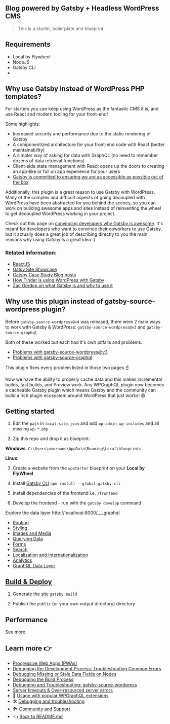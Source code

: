 ## Blog powered by Gatsby + Headless WordPress CMS

> This is a starter, boilerplate and blueprint

## Requirements

- Local by Flywheel
- NodeJS
- Gatsby CLI
-

## Why use Gatsby instead of WordPress PHP templates?

For starters you can keep using WordPress as the fantastic CMS it is, and use React and modern tooling for your front-end!

Some highlights:

- Increased security and performance due to the static rendering of Gatsby
- A componentized architecture for your front-end code with React (better maintainability)
- A simpler way of asking for data with GraphQL (no need to remember dozens of data retrieval functions)
- Client-side state management with React opens up the doors to creating an app-like or full on app experience for your users
- [Gatsby is committed to ensuring we are as accessible as possible out of the box](https://www.gatsbyjs.com/blog/2019-04-18-gatsby-commitment-to-accessibility/)

Additionally, this plugin is a great reason to use Gatsby with WordPress. Many of the complex and difficult aspects of going decoupled with WordPress have been abstracted for you behind the scenes, so you can work on building awesome apps and sites instead of reinventing the wheel to get decoupled WordPress working in your project.

Check out this page on [convincing developers why Gatsby is awesome](https://www.gatsbyjs.com/docs/winning-over-developers/#specific-benefits). It's meant for developers who want to convince their coworkers to use Gatsby, but it actually does a great job of describing directly to you the main reasons why using Gatsby is a great idea :)

### Related information:

- [ReactJS](https://reactjs.org/)
- [Gatsy Site Showcase](https://www.gatsbyjs.com/showcase/)
- [Gatsby Case Study Blog posts](https://www.gatsbyjs.com/blog/tags/case-studies/)
- [How Tinder is using WordPress with Gatsby](https://www.gatsbyjs.com/blog/2020-04-07-la-2020-boss/)
- [Zac Gordon on what Gatsby is and why to use it](https://www.youtube.com/watch?v=GuvAMcsoreI)

## Why use this plugin instead of gatsby-source-wordpress plugin?

Before `gatsby-source-wordpress@v4` was released, there were 2 main ways to work with Gatsby & WordPress: `gatsby-source-wordpress@v3` and `gatsby-source-graphql`.

Both of these worked but each had it's own pitfalls and problems.

- [Problems with gatsby-source-wordpress@v3](./problems-with-v3.md)
- [Problems with gatsby-source-graphql](./problems-with-gatsby-source-graphql.md)

This plugin fixes every problem listed in those two pages :point_up:

Now we have the ability to properly cache data and this makes incremental builds, fast builds, and Preview work. Any WPGraphQL plugin now becomes a cacheable Gatsby plugin which means Gatsby and the community can build a rich plugin ecosystem around WordPress that just works! :smile:

## Getting started

1. Edit the `path` in `local-site.json` and add `wp-admin`, `wp-includes` and all missing `wp-*.php`

2. Zip this repo and drop it as blueprint:

**Windows**: `C:\Users\username\AppData\Roaming\Local\blueprints`

**Linux**:

3. Create a website from the `wpstarter` blueprint on your **Local by FlyWheel**

4. Install [Gatsby CLI](https://www.gatsbyjs.com/docs/reference/gatsby-cli/) `npm install --global gatsby-cli`

5. Install dependencies of the frontend i.e. `/frontend`

6. Develop the frontend - run with the `gatsby develop` command

Explore the data layer http://localhost:8000/___graphql

- [Routing](https://www.gatsbyjs.com/docs/how-to/routing/)
- [Styling](https://www.gatsbyjs.com/docs/how-to/styling/)
- [Images and Media](https://www.gatsbyjs.com/docs/how-to/images-and-media/)
- [Querying Data](https://www.gatsbyjs.com/docs/how-to/querying-data/)
- [Forms](https://www.gatsbyjs.com/docs/how-to/adding-common-features/adding-forms/)
- [Search](https://www.gatsbyjs.com/docs/how-to/adding-common-features/adding-search/)
- [Localization and Internationalization](https://www.gatsbyjs.com/docs/how-to/adding-common-features/localization-i18n/)
- [Analytics](https://www.gatsbyjs.com/docs/how-to/adding-common-features/adding-analytics/)
- [GraphQL Data Layer](https://www.gatsbyjs.com/docs/reference/graphql-data-layer/)


## [Build & Deploy](https://www.gatsbyjs.com/docs/preparing-for-deployment/)

1. Generate the site `gatsby build`

2. Publish the `public` (or your own output directory) directory

## Performance

See [more](https://www.gatsbyjs.com/docs/how-to/performance/)


## Learn more :point_right:

- [Progressive Web Apps (PWAs)](https://www.gatsbyjs.com/docs/progressive-web-app/)
- [Debugging the Development Process: Troubleshooting Common Errors](https://www.gatsbyjs.com/docs/how-to/local-development/troubleshooting-common-errors/)
- [Debugging Missing or Stale Data Fields on Nodes](https://www.gatsbyjs.com/docs/how-to/local-development/debugging-missing-data/)
- [Debugging the Build Process](https://www.gatsbyjs.com/docs/debugging-the-build-process/)
- [Debugging and Troubleshooting: gatsby-source-wordpress](https://github.com/gatsbyjs/gatsby/blob/master/packages/gatsby-source-wordpress/docs/debugging-and-troubleshooting.md)
- [Server timeouts & Over-resourced server errors](https://github.com/gatsbyjs/gatsby/blob/master/packages/gatsby-source-wordpress/docs/hosting.md)
- :medal_sports: [Usage with popular WPGraphQL extensions](./usage-with-popular-wp-graphql-extensions.md)
- :hammer_and_wrench: [Debugging and troubleshooting](./debugging-and-troubleshooting.md)
- :national_park: [Community and Support](./community-and-support.md)
- :point_left: [Back to README.md](../README.md)

